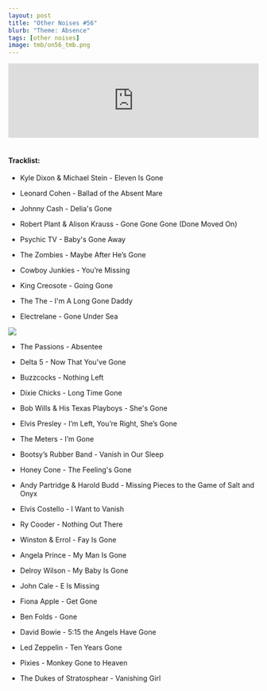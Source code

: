 ```yaml
---
layout: post
title: "Other Noises #56"
blurb: "Theme: Absence"
tags: [other noises]
image: tmb/on56_tmb.png
---
```


<iframe scrolling="no" id="hearthis_at_track_4136175" width="100%" height="150" src="https://hearthis.at/embed/4136175/transparent_black/?hcolor=&color=&style=2&block_size=2&block_space=1&background=1&waveform=0&cover=0&autoplay=0&css=" frameborder="0" allowtransparency allow="autoplay"><p>Listen to <a href="https://hearthis.at/zerocc/other-noises-56-51219-absence/" target="_blank">Other Noises #56 (5/12/19) - ABSENCE</a> <span>by</span><a href="https://hearthis.at/zerocc/" target="_blank" > Zero</a> <span>on</span> <a href="https://hearthis.at/" target="_blank">hearthis.at</a></p></iframe>
&nbsp;

#### Tracklist:

- Kyle Dixon & Michael Stein - Eleven Is Gone

- Leonard Cohen - Ballad of the Absent Mare
- Johnny Cash - Delia's Gone
- Robert Plant & Alison Krauss - Gone Gone Gone (Done Moved On)

- Psychic TV - Baby's Gone Away
- The Zombies - Maybe After He’s Gone
- Cowboy Junkies - You’re Missing

- King Creosote - Going Gone
- The The - I'm A Long Gone Daddy
- Electrelane - Gone Under Sea

![](https://lh3.googleusercontent.com/ABjSjuZgiRg40shluVa5jDTLD4gK1hRnTtdEpTKS3jE0sli26S3Y9qv9fOXcLiGMvvM-nSUMom7YnnX0CbxWjY7mHgGscVc2VSj4dXEPuvif-VrDs62CbfS6ePWXIln9v1S0ELdERdfcKHOceqhgQPvaEvNkYw-4nzklx4LWIUqRPU8HP9HD5iCeHp1-qQ4U70ursMVE3V2Nj_4xGdsQwPgifzpg3l-1SuCiNSpBbCH7vxUtHJCdeeJxK6nBbgqw7Iwl-eSvcRhhQVBs_Gy6e37e19ioD4Avepr3YAL7YSS71RJXNUpXOd3kAduhQmZ5mwrpwGAVjBDJk1wiOWd_2kGXMa5oSmf4YGnmTzSZp4QFPA1qIFCj9waukIClJ-4HAOQ6UtkIjbVR1Oo1ESt8Yo8lIetIxh8Yta9BSwVhA9GHpQ_2H52n07scP1baO16GT7zZSBgA9NSpIeusmK9L7FadjhLmBKgyKY8nIsCai0b3MaJ_PeSClxQFj1sBhYwdmANZUDxp6YSp3uOfI59woyyF9urYrEvib6QUy0FoyUa_pSgBK-cAONy-kNt7zlCqrBsDBc9DaxaUtSXP2le25vtBK27hM88W1yivoAYgD7Sa8KL67dt0MmKxjepoivV9U2knzVgliure0JeYUzGkmSBWe8fIiQROx13-_7q24_UBFBs=s600-no)

- The Passions - Absentee
- Delta 5 - Now That You've Gone
- Buzzcocks - Nothing Left

- Dixie Chicks - Long Time Gone
- Bob Wills & His Texas Playboys - She's Gone
- Elvis Presley - I’m Left, You’re Right, She’s Gone

- The Meters - I’m Gone
- Bootsy’s Rubber Band - Vanish in Our Sleep
- Honey Cone - The Feeling's Gone

- Andy Partridge & Harold Budd - Missing Pieces to the Game of Salt and Onyx
- Elvis Costello - I Want to Vanish
- Ry Cooder - Nothing Out There

- Winston & Errol - Fay Is Gone
- Angela Prince - My Man Is Gone
- Delroy Wilson - My Baby Is Gone

- John Cale - E Is Missing
- Fiona Apple - Get Gone
- Ben Folds - Gone

- David Bowie - 5:15 the Angels Have Gone
- Led Zeppelin - Ten Years Gone
- Pixies - Monkey Gone to Heaven

- The Dukes of Stratosphear - Vanishing Girl